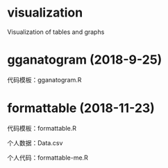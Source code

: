 # visualization
Visualization of tables and graphs

# gganatogram (2018-9-25)

代码模板：gganatogram.R

# formattable (2018-11-23)

代码模板：formattable.R

个人数据：Data.csv

个人代码：formattable-me.R

